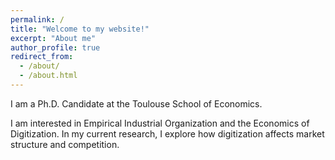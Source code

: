 ```yaml
---
permalink: /
title: "Welcome to my website!"
excerpt: "About me"
author_profile: true
redirect_from: 
  - /about/
  - /about.html
---
```



I am a Ph.D. Candidate at the Toulouse School of Economics. 

I am interested in Empirical Industrial Organization and the Economics of Digitization. In my current research, I explore how digitization affects market structure and competition. 



